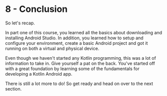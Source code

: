 # 8 - Conclusion

So let's recap. 

In part one of this course, you learned all the basics about downloading and installing Android Studio. In addition, you learned how to setup and configure your environment, create a basic Android project and got it running on both a virtual and physical device. 

Even though we haven't started any Kotlin programming, this was a lot of information to take in.  Give yourself a pat on the back. You've started off with a great foundation by learning some of the fundamentals for developing a Kotlin Android app. 

There is still a lot more to do! So get ready and head on over to the next section.

